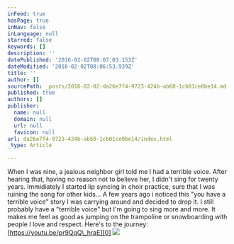 ```yaml
---
inFeed: true
hasPage: true
inNav: false
inLanguage: null
starred: false
keywords: []
description: ''
datePublished: '2016-02-02T08:07:03.153Z'
dateModified: '2016-02-02T08:06:53.939Z'
title: ''
author: []
sourcePath: _posts/2016-02-02-da26e7f4-9723-424b-ab60-1cb01ce0be14.md
published: true
authors: []
publisher:
  name: null
  domain: null
  url: null
  favicon: null
url: da26e7f4-9723-424b-ab60-1cb01ce0be14/index.html
_type: Article

---
```

When I was nine, a jealous neighbor girl told me I had a terrible voice. After hearing that, having no reason not to believe her, I didn't sing for twenty years. Immidiately I started lip syncing in choir practice, sure that I was ruining the song for other kids... A few years ago i noticed this "you have a terrible voice" story I was carrying around and decided to drop it. I still probably have a "terrible voice" but I'm going to sing more and more. It makes me feel as good as jumping on the trampoline or snowboarding with people I love and respect. Here's to the journey: [https://youtu.be/pr9QqQ\_hraE][0]
![](https://the-grid-user-content.s3-us-west-2.amazonaws.com/3f8bca75-469b-4267-a1c9-af1f0d4ebac5.png)

[0]: https://youtu.be/pr9QqQ_hraE